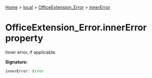 [Home](./index) &gt; [local](local.md) &gt; [OfficeExtension\_Error](local.officeextension_error.md) &gt; [innerError](local.officeextension_error.innererror.md)

# OfficeExtension\_Error.innerError property

Inner error, if applicable.

**Signature:**
```javascript
innerError: Error
```
